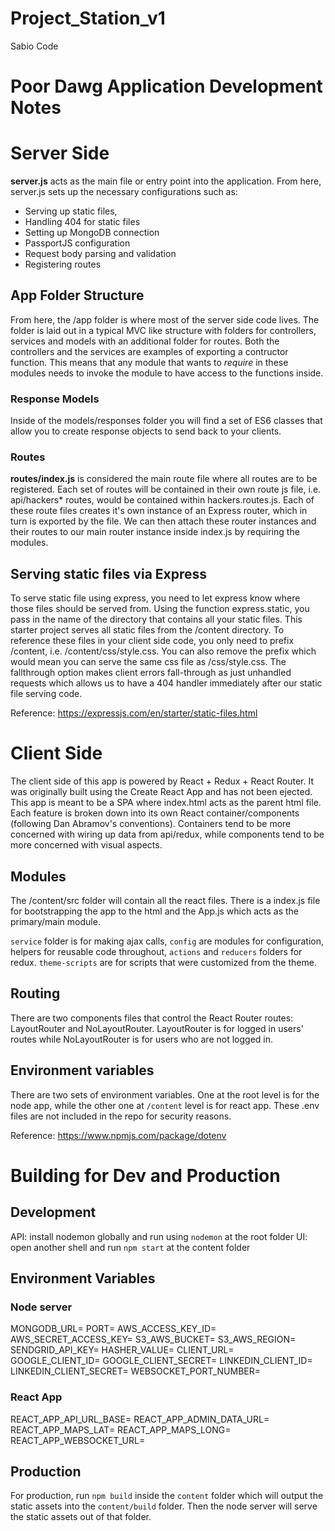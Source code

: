 # Project_Station_v1
Sabio Code
# Poor Dawg Application Development Notes

# Server Side
**server.js** acts as the main file or entry point into the application. From here, server.js sets up the necessary configurations such as:

* Serving up static files,
* Handling 404 for static files
* Setting up MongoDB connection
* PassportJS configuration
* Request body parsing and validation
* Registering routes

## App Folder Structure
From here, the /app folder is where most of the server side code lives.  The folder is laid out in a typical MVC like structure with folders for controllers, services and models with an additional folder for routes.  Both the controllers and the services are examples of exporting a contructor function.  This means that any module that wants to _require_ in these modules needs to invoke the module to have access to the functions inside.

### Response Models
Inside of the models/responses folder you will find a set of ES6 classes that allow you to create response objects to send back to your clients.

### Routes
**routes/index.js** is considered the main route file where all routes are to be registered.  Each set of routes will be contained in their own route js file, i.e. api/hackers* routes, would be contained within hackers.routes.js. Each of these route files creates it's own instance of an Express router, which in turn is exported by the file. We can then attach these router instances and their routes to our main router instance inside index.js by requiring the modules.

## Serving static files via Express
To serve static file using express, you need to let express know where those files should be served from.  Using the function express.static, you pass in the name of the directory that contains all your static files.
This starter project serves all static files from the /content directory. To reference these files in your client side code, you only need to prefix /content, i.e. /content/css/style.css.  You can also remove the prefix which would mean you can serve the same css file as /css/style.css.  The fallthrough option makes client errors fall-through as just unhandled requests which allows us to have a 404 handler immediately after our static file serving code.

Reference: https://expressjs.com/en/starter/static-files.html

# Client Side
The client side of this app is powered by React + Redux + React Router. It was originally built using the Create React App and has not been ejected. This app is meant to be a SPA where index.html acts as the parent html file.  Each feature is broken down into its own React container/components (following Dan Abramov's conventions). Containers tend to be more concerned with wiring up data from api/redux, while components tend to be more concerned with visual aspects.

## Modules
The /content/src folder will contain all the react files. There is a index.js file for bootstrapping the app to the html and the App.js which acts as the primary/main module.

`service` folder is for making ajax calls, `config` are modules for configuration, helpers for reusable code throughout, `actions` and `reducers` folders for redux. `theme-scripts` are for scripts that were customized from the theme.

## Routing
There are two components files that control the React Router routes: LayoutRouter and NoLayoutRouter. LayoutRouter is for logged in users' routes while NoLayoutRouter is for users who are not logged in.

## Environment variables
There are two sets of environment variables. One at the root level is for the node app, while the other one at `/content` level is for react app. These .env files are not included in the repo for security reasons.

Reference: https://www.npmjs.com/package/dotenv

# Building for Dev and Production

## Development
API: install nodemon globally and run using  `nodemon` at the root folder
UI: open another shell and run `npm start` at the content folder

## Environment Variables

### Node server
MONGODB_URL=
PORT=
AWS_ACCESS_KEY_ID=
AWS_SECRET_ACCESS_KEY=
S3_AWS_BUCKET=
S3_AWS_REGION=
SENDGRID_API_KEY=
HASHER_VALUE=
CLIENT_URL=
GOOGLE_CLIENT_ID=
GOOGLE_CLIENT_SECRET=
LINKEDIN_CLIENT_ID=
LINKEDIN_CLIENT_SECRET=
WEBSOCKET_PORT_NUMBER=

### React App
REACT_APP_API_URL_BASE=
REACT_APP_ADMIN_DATA_URL=
REACT_APP_MAPS_LAT=
REACT_APP_MAPS_LONG=
REACT_APP_WEBSOCKET_URL=

## Production
For production, run `npm build` inside the `content` folder which will output the static assets into the `content/build` folder. Then the node server will serve the static assets out of that folder.
